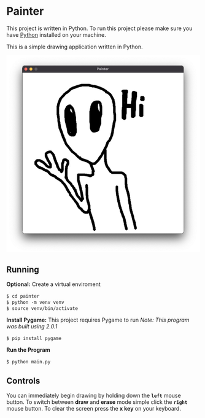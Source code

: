 # Painter
This project is written in Python. To run this project please make sure you have [Python](https://www.python.org/downloads/ "Python") installed on your machine.

This is a simple drawing application written in Python.

![Screenshot](https://raw.githubusercontent.com/avigael/painter/main/screenshot.png "Screenshot")

## Running
**Optional:** Create a virtual enviroment
```
$ cd painter
$ python -m venv venv
$ source venv/bin/activate
```
**Install Pygame:** This project requires Pygame to run
*Note: This program was built using 2.0.1*
```
$ pip install pygame
```
**Run the Program**
```
$ python main.py
```
## Controls
You can immediately begin drawing by holding down the **`left`** mouse button.
To switch between **draw** and **erase** mode simple click the **`right`** mouse button.
To clear the screen press the **x key** on your keyboard.
